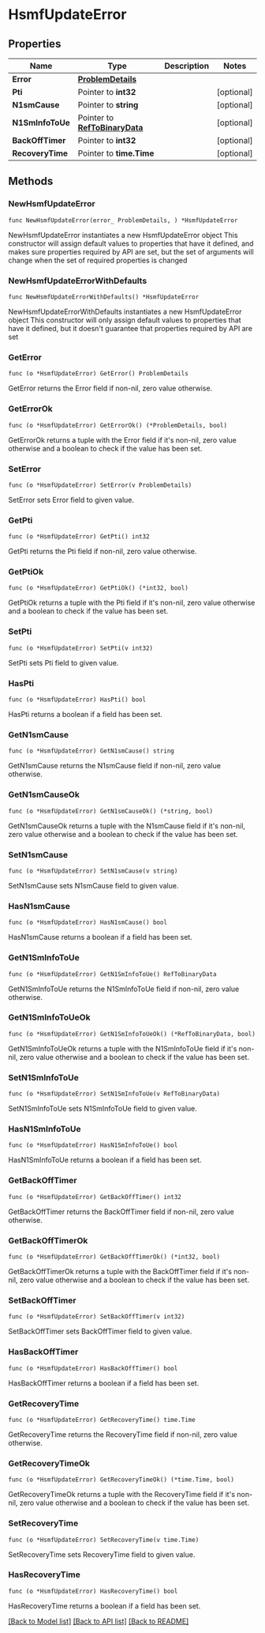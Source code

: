 # HsmfUpdateError

## Properties

Name | Type | Description | Notes
------------ | ------------- | ------------- | -------------
**Error** | [**ProblemDetails**](ProblemDetails.md) |  | 
**Pti** | Pointer to **int32** |  | [optional] 
**N1smCause** | Pointer to **string** |  | [optional] 
**N1SmInfoToUe** | Pointer to [**RefToBinaryData**](RefToBinaryData.md) |  | [optional] 
**BackOffTimer** | Pointer to **int32** |  | [optional] 
**RecoveryTime** | Pointer to **time.Time** |  | [optional] 

## Methods

### NewHsmfUpdateError

`func NewHsmfUpdateError(error_ ProblemDetails, ) *HsmfUpdateError`

NewHsmfUpdateError instantiates a new HsmfUpdateError object
This constructor will assign default values to properties that have it defined,
and makes sure properties required by API are set, but the set of arguments
will change when the set of required properties is changed

### NewHsmfUpdateErrorWithDefaults

`func NewHsmfUpdateErrorWithDefaults() *HsmfUpdateError`

NewHsmfUpdateErrorWithDefaults instantiates a new HsmfUpdateError object
This constructor will only assign default values to properties that have it defined,
but it doesn't guarantee that properties required by API are set

### GetError

`func (o *HsmfUpdateError) GetError() ProblemDetails`

GetError returns the Error field if non-nil, zero value otherwise.

### GetErrorOk

`func (o *HsmfUpdateError) GetErrorOk() (*ProblemDetails, bool)`

GetErrorOk returns a tuple with the Error field if it's non-nil, zero value otherwise
and a boolean to check if the value has been set.

### SetError

`func (o *HsmfUpdateError) SetError(v ProblemDetails)`

SetError sets Error field to given value.


### GetPti

`func (o *HsmfUpdateError) GetPti() int32`

GetPti returns the Pti field if non-nil, zero value otherwise.

### GetPtiOk

`func (o *HsmfUpdateError) GetPtiOk() (*int32, bool)`

GetPtiOk returns a tuple with the Pti field if it's non-nil, zero value otherwise
and a boolean to check if the value has been set.

### SetPti

`func (o *HsmfUpdateError) SetPti(v int32)`

SetPti sets Pti field to given value.

### HasPti

`func (o *HsmfUpdateError) HasPti() bool`

HasPti returns a boolean if a field has been set.

### GetN1smCause

`func (o *HsmfUpdateError) GetN1smCause() string`

GetN1smCause returns the N1smCause field if non-nil, zero value otherwise.

### GetN1smCauseOk

`func (o *HsmfUpdateError) GetN1smCauseOk() (*string, bool)`

GetN1smCauseOk returns a tuple with the N1smCause field if it's non-nil, zero value otherwise
and a boolean to check if the value has been set.

### SetN1smCause

`func (o *HsmfUpdateError) SetN1smCause(v string)`

SetN1smCause sets N1smCause field to given value.

### HasN1smCause

`func (o *HsmfUpdateError) HasN1smCause() bool`

HasN1smCause returns a boolean if a field has been set.

### GetN1SmInfoToUe

`func (o *HsmfUpdateError) GetN1SmInfoToUe() RefToBinaryData`

GetN1SmInfoToUe returns the N1SmInfoToUe field if non-nil, zero value otherwise.

### GetN1SmInfoToUeOk

`func (o *HsmfUpdateError) GetN1SmInfoToUeOk() (*RefToBinaryData, bool)`

GetN1SmInfoToUeOk returns a tuple with the N1SmInfoToUe field if it's non-nil, zero value otherwise
and a boolean to check if the value has been set.

### SetN1SmInfoToUe

`func (o *HsmfUpdateError) SetN1SmInfoToUe(v RefToBinaryData)`

SetN1SmInfoToUe sets N1SmInfoToUe field to given value.

### HasN1SmInfoToUe

`func (o *HsmfUpdateError) HasN1SmInfoToUe() bool`

HasN1SmInfoToUe returns a boolean if a field has been set.

### GetBackOffTimer

`func (o *HsmfUpdateError) GetBackOffTimer() int32`

GetBackOffTimer returns the BackOffTimer field if non-nil, zero value otherwise.

### GetBackOffTimerOk

`func (o *HsmfUpdateError) GetBackOffTimerOk() (*int32, bool)`

GetBackOffTimerOk returns a tuple with the BackOffTimer field if it's non-nil, zero value otherwise
and a boolean to check if the value has been set.

### SetBackOffTimer

`func (o *HsmfUpdateError) SetBackOffTimer(v int32)`

SetBackOffTimer sets BackOffTimer field to given value.

### HasBackOffTimer

`func (o *HsmfUpdateError) HasBackOffTimer() bool`

HasBackOffTimer returns a boolean if a field has been set.

### GetRecoveryTime

`func (o *HsmfUpdateError) GetRecoveryTime() time.Time`

GetRecoveryTime returns the RecoveryTime field if non-nil, zero value otherwise.

### GetRecoveryTimeOk

`func (o *HsmfUpdateError) GetRecoveryTimeOk() (*time.Time, bool)`

GetRecoveryTimeOk returns a tuple with the RecoveryTime field if it's non-nil, zero value otherwise
and a boolean to check if the value has been set.

### SetRecoveryTime

`func (o *HsmfUpdateError) SetRecoveryTime(v time.Time)`

SetRecoveryTime sets RecoveryTime field to given value.

### HasRecoveryTime

`func (o *HsmfUpdateError) HasRecoveryTime() bool`

HasRecoveryTime returns a boolean if a field has been set.


[[Back to Model list]](../README.md#documentation-for-models) [[Back to API list]](../README.md#documentation-for-api-endpoints) [[Back to README]](../README.md)


